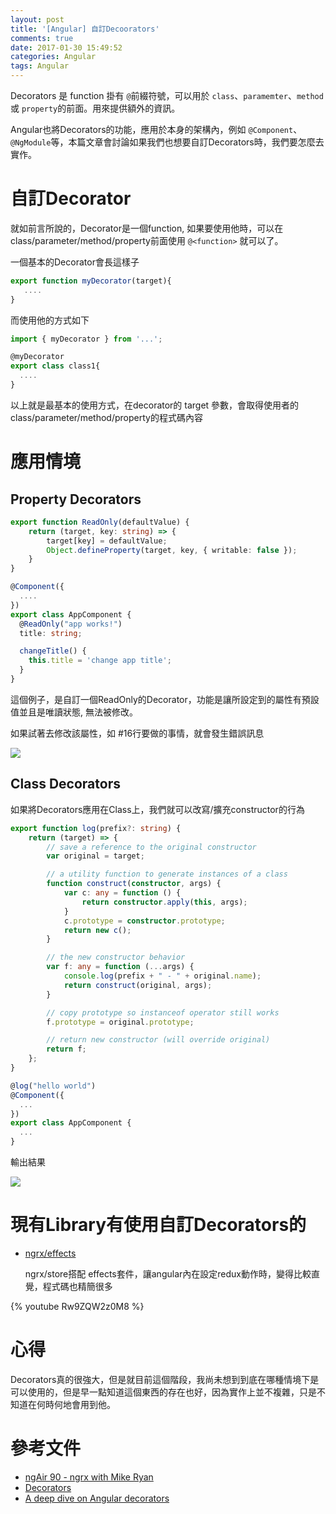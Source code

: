 ```yaml
---
layout: post
title: '[Angular] 自訂Decoorators'
comments: true
date: 2017-01-30 15:49:52
categories: Angular
tags: Angular
---
```


Decorators 是 function 掛有 `@`前綴符號，可以用於 `class`、`paramemter`、`method` 或 `property`的前面。用來提供額外的資訊。

Angular也將Decorators的功能，應用於本身的架構內，例如 `@Component`、`@NgModule`等，本篇文章會討論如果我們也想要自訂Decorators時，我們要怎麼去實作。

<!-- more -->

# 自訂Decorator

就如前言所說的，Decorator是一個function, 如果要使用他時，可以在 class/parameter/method/property前面使用 `@<function>` 就可以了。

一個基本的Decorator會長這樣子

```typescript
export function myDecorator(target){
   ....
}
```

而使用他的方式如下

```typescript
import { myDecorator } from '...';

@myDecorator
export class class1{
  ....
}
```

以上就是最基本的使用方式，在decorator的 target 參數，會取得使用者的class/parameter/method/property的程式碼內容

# 應用情境

## Property Decorators

```typescript
export function ReadOnly(defaultValue) {
    return (target, key: string) => {
        target[key] = defaultValue;
        Object.defineProperty(target, key, { writable: false });
    }
}

@Component({
  ....
})
export class AppComponent {
  @ReadOnly("app works!")
  title: string;

  changeTitle() {
    this.title = 'change app title';
  }
}
```

這個例子，是自訂一個ReadOnly的Decorator，功能是讓所設定到的屬性有預設值並且是唯讀狀態, 無法被修改。

如果試著去修改該屬性，如 #16行要做的事情，就會發生錯誤訊息

![](https://farm1.staticflickr.com/767/31761591604_72a01010a5_o.png)



## Class Decorators 

如果將Decorators應用在Class上，我們就可以改寫/擴充constructor的行為

```typescript
export function log(prefix?: string) {
    return (target) => {
        // save a reference to the original constructor
        var original = target;

        // a utility function to generate instances of a class
        function construct(constructor, args) {
            var c: any = function () {
                return constructor.apply(this, args);
            }
            c.prototype = constructor.prototype;
            return new c();
        }

        // the new constructor behavior
        var f: any = function (...args) {
            console.log(prefix + " - " + original.name);
            return construct(original, args);
        }

        // copy prototype so instanceof operator still works
        f.prototype = original.prototype;

        // return new constructor (will override original)
        return f;
    };
}
```

```typescript
@log("hello world")
@Component({
  ...
})
export class AppComponent {
  ...
}
```

輸出結果

![](https://farm1.staticflickr.com/445/32226359900_be1f10ac0c_o.png)

# 現有Library有使用自訂Decorators的

* [ngrx/effects](https://github.com/ngrx/effects)

  ngrx/store搭配 effects套件，讓angular內在設定redux動作時，變得比較直覺，程式碼也精簡很多

{% youtube Rw9ZQW2z0M8 %}



# 心得

Decorators真的很強大，但是就目前這個階段，我尚未想到到底在哪種情境下是可以使用的，但是早一點知道這個東西的存在也好，因為實作上並不複雜，只是不知道在何時何地會用到他。




# 參考文件

* [ngAir 90 - ngrx with Mike Ryan](https://youtu.be/Rw9ZQW2z0M8)
* [Decorators](https://angular-2-training-book.rangle.io/handout/features/decorators.html)
* [A deep dive on Angular decorators](https://toddmotto.com/angular-decorators)
